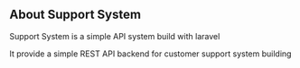 ## About Support System

Support System is a simple API system build with laravel

It provide a simple REST API backend for customer support system building